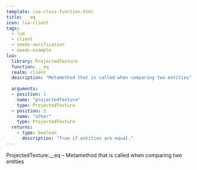 ```yaml
---
template: lua-class-function.html
title: __eq
icon: lua-client
tags:
  - lua
  - client
  - needs-verification
  - needs-example
lua:
  library: ProjectedTexture
  function: __eq
  realm: client
  description: "Metamethod that is called when comparing two entities"
  
  arguments:
  - position: 1
    name: "projectedTexture"
    type: ProjectedTexture
  - position: 2
    name: "other"
    type: ProjectedTexture
  returns:
    - type: boolean
      description: "True if entities are equal."
---
```


<div class="lua__search__keywords">
ProjectedTexture:__eq &#x2013; Metamethod that is called when comparing two entities
</div>
